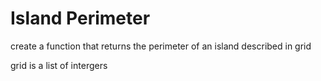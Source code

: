 # Island Perimeter

create a function that returns the perimeter of an island described in grid

grid is a list of intergers
